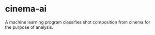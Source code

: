 # cinema-ai
A machine learning program classifies shot composition from cinema for the purpose of analysis.
